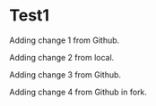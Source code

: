 Test1
=====

Adding change 1 from Github.

Adding change 2 from local.

Adding change 3 from Github.

Adding change 4 from Github in fork.